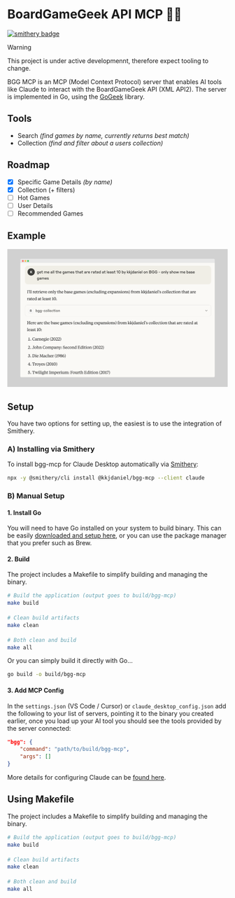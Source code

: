 # BoardGameGeek API MCP 🎲🤖

[![smithery badge](https://smithery.ai/badge/@kkjdaniel/bgg-mcp)](https://smithery.ai/server/@kkjdaniel/bgg-mcp)

> [!WARNING]  
> This project is under active developmennt, therefore expect tooling to change.

BGG MCP is an MCP (Model Context Protocol) server that enables AI tools like Claude to interact with the BoardGameGeek API (XML API2). The server is implemented in Go, using the [GoGeek](https://github.com/kkjdaniel/gogeek) library.

## Tools

- Search _(find games by name, currently returns best match)_
- Collection _(find and filter about a users collection)_

## Roadmap

- [x] Specific Game Details _(by name)_
- [x] Collection (+ filters)
- [ ] Hot Games
- [ ] User Details
- [ ] Recommended Games

## Example

![Example of BGG MCP in action](example.png)

## Setup

You have two options for setting up, the easiest is to use the integration of Smithery.

### A) Installing via Smithery

To install bgg-mcp for Claude Desktop automatically via [Smithery](https://smithery.ai/server/@kkjdaniel/bgg-mcp):

```bash
npx -y @smithery/cli install @kkjdaniel/bgg-mcp --client claude
```

### B) Manual Setup

#### 1. Install Go

You will need to have Go installed on your system to build binary. This can be easily [downloaded and setup here](https://go.dev/doc/install), or you can use the package manager that you prefer such as Brew.

#### 2. Build

The project includes a Makefile to simplify building and managing the binary.

```bash
# Build the application (output goes to build/bgg-mcp)
make build

# Clean build artifacts
make clean

# Both clean and build
make all
```

Or you can simply build it directly with Go...

```bash
go build -o build/bgg-mcp
```

#### 3. Add MCP Config

In the `settings.json` (VS Code / Cursor) or `claude_desktop_config.json` add the following to your list of servers, pointing it to the binary you created earlier, once you load up your AI tool you should see the tools provided by the server connected:

```json
"bgg": {
    "command": "path/to/build/bgg-mcp",
    "args": []
}
```

More details for configuring Claude can be [found here](https://modelcontextprotocol.io/quickstart/user).

## Using Makefile

The project includes a Makefile to simplify building and managing the binary.

```bash
# Build the application (output goes to build/bgg-mcp)
make build

# Clean build artifacts
make clean

# Both clean and build
make all
```
